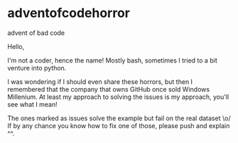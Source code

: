 # adventofcodehorror
advent of bad code

Hello, 

I'm not a coder, hence the name!
Mostly bash, sometimes I tried to a bit venture into python.

I was wondering if I should even share these horrors, but then I remembered that the company that owns GitHub once sold Windows Millenium.
At least my approach to solving the issues is my approach, you'll see what I mean!

The ones marked as issues solve the example but fail on the real dataset \o/
If by any chance you know how to fix one of those, please push and explain ^^.
